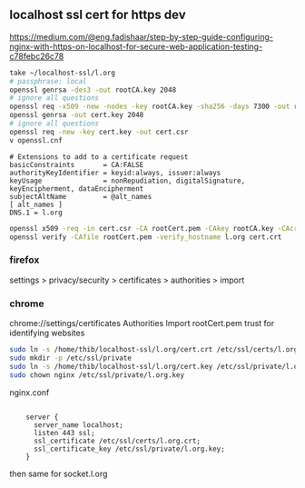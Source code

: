 ## localhost ssl cert for https dev

https://medium.com/@eng.fadishaar/step-by-step-guide-configuring-nginx-with-https-on-localhost-for-secure-web-application-testing-c78febc26c78

```sh
take ~/localhost-ssl/l.org
# passphrase: local
openssl genrsa -des3 -out rootCA.key 2048
# ignore all questions
openssl req -x509 -new -nodes -key rootCA.key -sha256 -days 7300 -out rootCert.pem
openssl genrsa -out cert.key 2048
# ignore all questions
openssl req -new -key cert.key -out cert.csr
v openssl.cnf
```

```
# Extensions to add to a certificate request
basicConstraints       = CA:FALSE
authorityKeyIdentifier = keyid:always, issuer:always
keyUsage               = nonRepudiation, digitalSignature, keyEncipherment, dataEncipherment
subjectAltName         = @alt_names
[ alt_names ]
DNS.1 = l.org
```

```sh
openssl x509 -req -in cert.csr -CA rootCert.pem -CAkey rootCA.key -CAcreateserial -out cert.crt -days 7300 -sha256 -extfile openssl.cnf
openssl verify -CAfile rootCert.pem -verify_hostname l.org cert.crt
```

### firefox

settings > privacy/security > certificates > authorities > import

### chrome

chrome://settings/certificates
Authorities
Import rootCert.pem
trust for identifying websites

```sh
sudo ln -s /home/thib/localhost-ssl/l.org/cert.crt /etc/ssl/certs/l.org.crt
sudo mkdir -p /etc/ssl/private
sudo ln -s /home/thib/localhost-ssl/l.org/cert.key /etc/ssl/private/l.org.key
sudo chown nginx /etc/ssl/private/l.org.key
```

nginx.conf

```

    server {
      server_name localhost;
      listen 443 ssl;
      ssl_certificate /etc/ssl/certs/l.org.crt;
      ssl_certificate_key /etc/ssl/private/l.org.key;
    }
```

then same for socket.l.org
